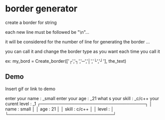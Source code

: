 # border generator

create a border for string

each new line must be followed be "\n"... 

it will be considered for the number of line for generating the border ... 

you can call it and change the border type as you want each time you call it 

ex:
    my_bord = Create_border(['┌','┐','─','│','└','┘'], the_text)




## Demo

Insert gif or link to demo

enter your name : _small
enter your age : _21
what s your skill : _c/c++
your curent level : _1
┌──────────────────────────────────┐
│  name : small                    │
│  age : 21                        │
│  skill : c/c++                   │
│  level :                         │
└──────────────────────────────────┘
